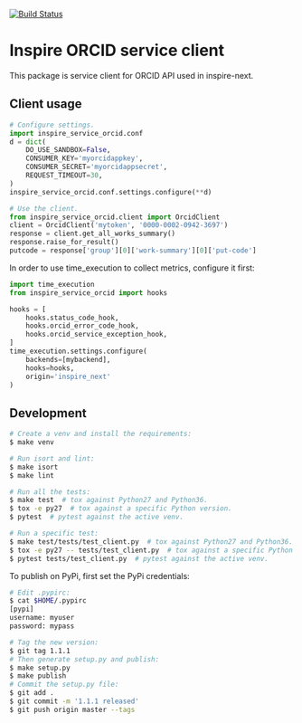 [![Build Status](https://travis-ci.org/puntonim/inspire-service-orcid.svg?branch=master)](https://travis-ci.org/puntonim/inspire-service-orcid)

# Inspire ORCID service client

This package is service client for ORCID API used in inspire-next.

## Client usage

```python
# Configure settings.
import inspire_service_orcid.conf
d = dict(
    DO_USE_SANDBOX=False,
    CONSUMER_KEY='myorcidappkey',
    CONSUMER_SECRET='myorcidappsecret',
    REQUEST_TIMEOUT=30,
)
inspire_service_orcid.conf.settings.configure(**d)

# Use the client.
from inspire_service_orcid.client import OrcidClient
client = OrcidClient('mytoken', '0000-0002-0942-3697')
response = client.get_all_works_summary()
response.raise_for_result()
putcode = response['group'][0]['work-summary'][0]['put-code']
```

In order to use time_execution to collect metrics, configure it first:
```python
import time_execution
from inspire_service_orcid import hooks

hooks = [
    hooks.status_code_hook,
    hooks.orcid_error_code_hook,
    hooks.orcid_service_exception_hook,
]
time_execution.settings.configure(
    backends=[mybackend],
    hooks=hooks,
    origin='inspire_next'
)
```

## Development

```bash
# Create a venv and install the requirements:
$ make venv

# Run isort and lint:
$ make isort
$ make lint

# Run all the tests:
$ make test  # tox against Python27 and Python36.
$ tox -e py27  # tox against a specific Python version.
$ pytest  # pytest against the active venv.

# Run a specific test:
$ make test/tests/test_client.py  # tox against Python27 and Python36.
$ tox -e py27 -- tests/test_client.py  # tox against a specific Python version.
$ pytest tests/test_client.py  # pytest against the active venv.
```

To publish on PyPi, first set the PyPi credentials:

```bash
# Edit .pypirc:
$ cat $HOME/.pypirc
[pypi]
username: myuser
password: mypass
```

```bash
# Tag the new version:
$ git tag 1.1.1
# Then generate setup.py and publish:
$ make setup.py
$ make publish
# Commit the setup.py file:
$ git add .
$ git commit -m '1.1.1 released'
$ git push origin master --tags
```
